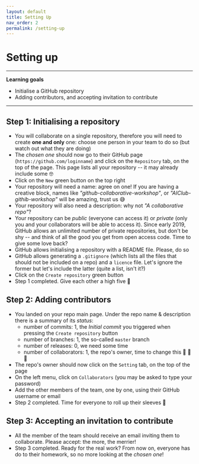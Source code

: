 ```yaml
---
layout: default
title: Setting Up
nav_order: 2
permalink: /setting-up
---
```


# Setting up

---
**Learning goals**

* Initialise a GitHub repository
* Adding contributors, and accepting invitation to contribute

---



## Step 1: Initialising a repository 

* You will collaborate on a single repository, therefore you will need to create **one and only** one: choose one person in your team to do so (but watch out what they are doing)
* The *chosen one* should now go to their GitHub page (`https://github.com/loginname`) and click on the `Repository` tab, on the top of the page. This page lists all your repository -- it may already include some :nerd_face:
* Click on the `New` green button on the top right
* Your repository will need a name: agree on one! If you are having a creative block, names like *"github-collaborative-workshop"*, or *"AIClub-githib-workshop"* will be amazing, trust us :sweat_smile:
* Your repository will also need a description: why not *"A collaborative repo"*?
* Your repository can be *public* (everyone can access it) or *private* (only you and your collaborators will be able to access it). Since early 2019, GitHub allows an unlimited number of private repositories, but don't be shy -- and think of all the good you get from open access code. Time to give some love back?
* GitHub allows initialising a repository with a README file. Please, do so
* GitHub allows generating a `.gitignore` (which lists all the files that should not be included on a repo) and a `licence` file. Let's ignore the former but let's include the latter (quite a list, isn't it?)
* Click on the `Create repository` green button
* Step 1 completed. Give each other a high five :raised_hands:

## Step 2: Adding contributors

* You landed on your repo main page. Under the repo name & description there is a summary of its *status*: 
	* number of commits: 1, the *Initial commit* you triggered when pressing the `Create repository` button
	* number of branches: 1, the so-called `master` branch
	* number of releases: 0, we need some time
	* number of collaborators: 1, the repo's owner, time to change this :two_women_holding_hands: :couple: :two_men_holding_hands:
* The repo's owner should now click on the `Setting` tab, on the top of the page 
* On the left menu, click on `Collaborators` (you may be asked to type your password)
* Add the other members of the team, one by one, using their GitHub username or email
* Step 2 completed. Time for everyone to roll up their sleeves :muscle:


## Step 3: Accepting an invitation to contribute

* All the member of the team should receive an email inviting them to collaborate. Please accept: the more, the merrier!
* Step 3 completed. Ready for the real work? From now on, everyone has do to their homework, so no more looking at the *chosen one*!




